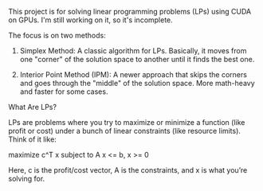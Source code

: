 This project is for solving linear programming problems (LPs) using CUDA on GPUs. I'm still working on it, so it's incomplete.

The focus is on two methods:

1. Simplex Method: A classic algorithm for LPs. Basically, it moves from one "corner" of the solution space to another until it finds the best one.

2. Interior Point Method (IPM): A newer approach that skips the corners and goes through the "middle" of the solution space. More math-heavy and faster for some cases.

What Are LPs?

LPs are problems where you try to maximize or minimize a function (like profit or cost) under a bunch of linear constraints (like resource limits). Think of it like:

maximize c^T x
subject to A x <= b, x >= 0

Here, c is the profit/cost vector, A is the constraints, and x is what you’re solving for.
